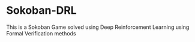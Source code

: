 # Sokoban-DRL

This is a Sokoban Game solved using Deep Reinforcement Learning using Formal Verification methods  
